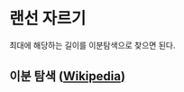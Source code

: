 # 랜선 자르기

최대에 해당하는 길이를 이분탐색으로 찾으면 된다.

## 이분 탐색 ([Wikipedia](https://en.wikipedia.org/wiki/Binary_search_algorithm))